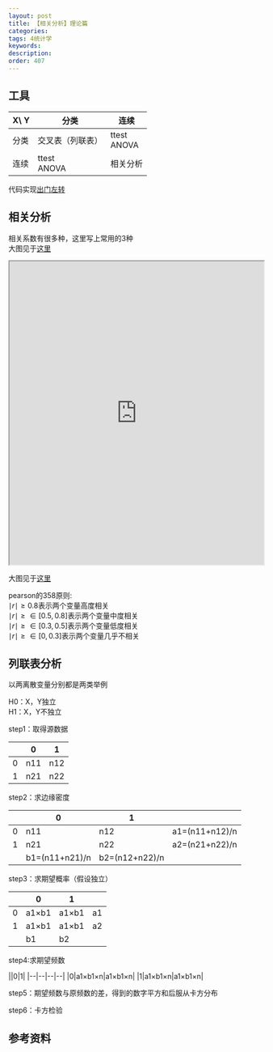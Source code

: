 ```yaml
---
layout: post
title: 【相关分析】理论篇
categories:
tags: 4统计学
keywords:
description:
order: 407
---
```


## 工具

|X\ Y|分类|连续|
|--|--|--|
|分类|交叉表（列联表）|ttest<br>ANOVA|
|连续|ttest<br>ANOVA|相关分析|


代码实现[出门左转](http://www.guofei.site/2017/10/27/hypothesistesting.html#title1)  


## 相关分析

相关系数有很多种，这里写上常用的3种  
大图见于<a href='http://www.guofei.site/StatisticsBlog/corr.htm' target="HypothesisTesting">这里</a>  


<iframe src="http://www.guofei.site/StatisticsBlog/corr.htm" width="100%" height="600em" marginwidth="10%"></iframe>

大图见于<a href='http://www.guofei.site/StatisticsBlog/corr.htm' target="HypothesisTesting">这里</a>  


pearson的358原则:  
$\mid r\mid \geq 0.8$表示两个变量高度相关  
$\mid r\mid \geq \in [0.5,0.8]$表示两个变量中度相关  
$\mid r\mid \geq \in [0.3,0.5]$表示两个变量低度相关  
$\mid r\mid \geq \in [0,0.3]$表示两个变量几乎不相关  


## 列联表分析
以两离散变量分别都是两类举例  


H0：X，Y独立  
H1：X，Y不独立  


step1：取得源数据  


||0|1|
|--|--|--|
|0|n11|n12|
|1|n21|n22|


step2：求边缘密度  


||0|1||
|--|--|--|--|
|0|n11|n12|a1=(n11+n12)/n|
|1|n21|n22|a2=(n21+n22)/n|
||b1=(n11+n21)/n|b2=(n12+n22)/n||


step3：求期望概率（假设独立）  


||0|1||
|--|--|--|--|
|0|a1×b1|a1×b1|a1|
|1|a1×b1|a1×b1|a2|
||b1|b2||


step4:求期望频数  


||0|1|
|--|--|--|--|
|0|a1×b1×n|a1×b1×n|
|1|a1×b1×n|a1×b1×n|


step5：期望频数与原频数的差，得到的数字平方和后服从卡方分布


step6：卡方检验


## 参考资料
[^lihang]: [李航：《统计学习方法》](https://www.weibo.com/u/2060750830?refer_flag=1005055013_)  
[^wangxiaochuan]: [王小川授课内容](https://weibo.com/hgsz2003)  
[^EM]: 我的另一篇博客[EM算法理论篇](http://www.guofei.site/2017/11/09/em.html)
